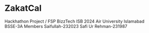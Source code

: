 # ZakatCal
Hackhathon Project / FSP
BizzTech ISB 2024
Air University Islamabad
BSSE-3A
Members 
  Saifullah-232023
  Safi Ur Rehman-231987
